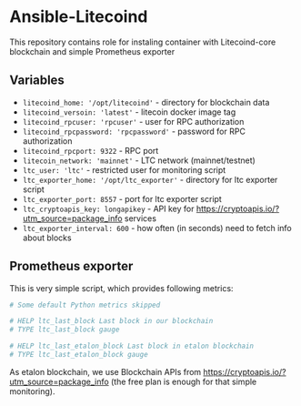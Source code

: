 # Ansible-Litecoind

This repository contains role for instaling container with Litecoind-core blockchain and simple Prometheus exporter

## Variables

* `litecoind_home: '/opt/litecoind'` - directory for blockchain data
* `litecoind_versoin: 'latest'` - litecoin docker image tag
* `litecoind_rpcuser: 'rpcuser'` - user for RPC authorization
* `litecoind_rpcpassword: 'rpcpassword'` - password for RPC authorization
* `litecoind_rpcport: 9322` - RPC port
* `litecoin_network: 'mainnet'` - LTC network (mainnet/testnet)
* `ltc_user: 'ltc'` - restricted user for monitoring script
* `ltc_exporter_home: '/opt/ltc_exporter'` - directory for ltc exporter script
* `ltc_exporter_port: 8557` - port for ltc exporter script
* `ltc_cryptoapis_key: longapikey` - API key for <https://cryptoapis.io/?utm_source=package_info> services
* `ltc_exporter_interval: 600` - how often (in seconds) need to fetch info about blocks

## Prometheus exporter

This is very simple script, which provides following metrics:

```bash
# Some default Python metrics skipped

# HELP ltc_last_block Last block in our blockchain
# TYPE ltc_last_block gauge

# HELP ltc_last_etalon_block Last block in etalon blockchain
# TYPE ltc_last_etalon_block gauge
```

As etalon blockchain, we use Blockchain APIs from <https://cryptoapis.io/?utm_source=package_info> (the free plan is enough for that simple monitoring).

